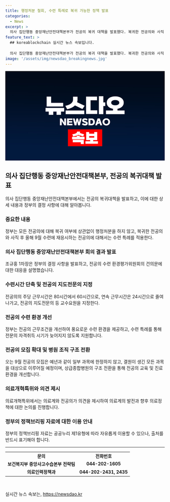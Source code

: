 ```yaml
---
title: 행정처분 철회, 수련 특례로 복귀 가능한 정책 발표
categories:
  - News
excerpt: >
  의사 집단행동 중앙재난안전대책본부가 전공의 복귀 대책을 발표했다. 복귀한 전공의와 사직 후 9월 수련 재응시하는 전공의에 대해 수련 특례를 적용하고, 주당 근무시간과 연속 근무시간을 줄이며, 지도전문의를 지정할 예정이다. 이를 통해 중증·응급환자의 진료 공백을 최소화하고 전문의 양성을 지원하겠다는 의도를 밝혔다. 정책에 대한 관련 자세한 사항은 보건복지부나 정부 공식 사이트에서 확인할 수 있다.
feature_text: >
  ## koreablockchain 실시간 뉴스 속보입니다.

  의사 집단행동 중앙재난안전대책본부가 전공의 복귀 대책을 발표했다. 복귀한 전공의와 사직 후 9월 수련 재응시하는 전공의에 대해 수련 특례를 적용하고, 주당 근무시간과 연속 근무시간을 줄이며, 지도전문의를 지정할 예정이다. 이를 통해 중증·응급환자의 진료 공백을 최소화하고 전문의 양성을 지원하겠다는 의도를 밝혔다. 정책에 대한 관련 자세한 사항은 보건복지부나 정부 공식 사이트에서 확인할 수 있다.
image: '/assets/img/newsdao_breakingnews.jpg'
---
```


<p><img src="/assets/img/newsdao_breakingnews.jpg" alt="koreablockchain 속보" /></p>

<h2 data-ke-size="size26">의사 집단행동 중앙재난안전대책본부, 전공의 복귀대책 발표</h2>

<p data-ke-size="size16">의사 집단행동 중앙재난안전대책본부에서는 전공의 복귀대책을 발표하고, 이에 대한 상세 내용과 정부의 결정 사항에 대해 알아봅니다.</p>

<h3>중요한 내용</h3>

<p data-ke-size="size16">정부는 모든 전공의에 대해 복귀 여부에 상관없이 행정처분을 하지 않고, 복귀한 전공의와 사직 후 올해 9월 수련에 재응시하는 전공의에 대해서는 수련 특례를 적용한다.</p>

<h3>의사 집단행동 중앙재난안전대책본부 회의 결과 발표</h3>

<p data-ke-size="size16">조규홍 1차장은 정부의 결정 사항을 발표하고, 전공의 수련 환경평가위원회의 건의문에 대한 대응을 설명했습니다.</p>

<h3>수련시간 단축 및 전공의 지도전문의 지정</h3>

<p data-ke-size="size16">전공의의 주당 근무시간은 80시간에서 60시간으로, 연속 근무시간은 24시간으로 줄여 나가고, 전공의 지도전문의 등 교수요원을 지정한다.</p>

<h3>전공의 수련 환경 개선</h3>

<p data-ke-size="size16">정부는 전공의 근무조건을 개선하여 풍요로운 수련 환경을 제공하고, 수련 특례를 통해 전문의 자격취득 시기가 늦어지지 않도록 지원합니다.</p>

<h3>전공의 모집 확대 및 병원 조직 구조 전환</h3>

<p data-ke-size="size16">오는 9월 전공의 모집은 예년과 같이 일부 과목에 한정하지 않고, 결원이 생긴 모든 과목을 대상으로 이루어질 예정이며, 상급종합병원의 구조 전환을 통해 전공의 교육 및 진료 환경을 개선합니다.</p>

<h3>의료개혁특위와 의견 제시</h3>

<p data-ke-size="size16">의료개혁특위에서는 의료계와 전공의가 의견을 제시하여 의료계의 발전과 향후 의료정책에 대한 논의를 진행합니다.</p>

<h3>정부의 정책브리핑 자료에 대한 이용 안내</h3>

<p data-ke-size="size16">정부의 정책브리핑 자료는 공공누리 제1유형에 따라 자유롭게 이용할 수 있으나, 출처를 반드시 표기해야 합니다.</p>

<hr>

<table>
    <tbody>
        <tr>
            <td style="text-align: center; height: 17px;"><b>문의</b></td>
            <td style="text-align: center; height: 17px;"><b>전화번호</b></td>
        </tr>
        <tr>
            <td style="text-align: center; height: 17px;"><b>보건복지부 중앙사고수습본부 전략팀</b></td>
            <td style="text-align: center; height: 17px;"><b>044-202-1605</b></td>
        </tr>
        <tr>
            <td style="text-align: center; height: 17px;"><b>의료인력정책과</b></td>
            <td style="text-align: center; height: 17px;"><b>044-202-2431, 2435</b></td>
        </tr>
    </tbody>
</table>

<p data-ke-size="size16">&nbsp;</p>
실시간 뉴스 속보는, <a href="https://newsdao.kr" rel="dofollow">https://newsdao.kr</a>



